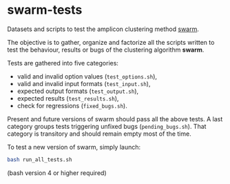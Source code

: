 # swarm-tests

Datasets and scripts to test the amplicon clustering method
[swarm](https://github.com/torognes/swarm).

The objective is to gather, organize and factorize all the scripts
written to test the behaviour, results or bugs of the clustering
algorithm **swarm**.

Tests are gathered into five categories:
* valid and invalid option values (`test_options.sh`),
* valid and invalid input formats (`test_input.sh`),
* expected output formats (`test_output.sh`),
* expected results (`test_results.sh`),
* check for regressions (`fixed_bugs.sh`).

Present and future versions of swarm should pass all the above
tests. A last category groups tests triggering unfixed bugs
(`pending_bugs.sh`). That category is transitory and should remain
empty most of the time.

To test a new version of swarm, simply launch:
```sh
bash run_all_tests.sh
```
(bash version 4 or higher required)
